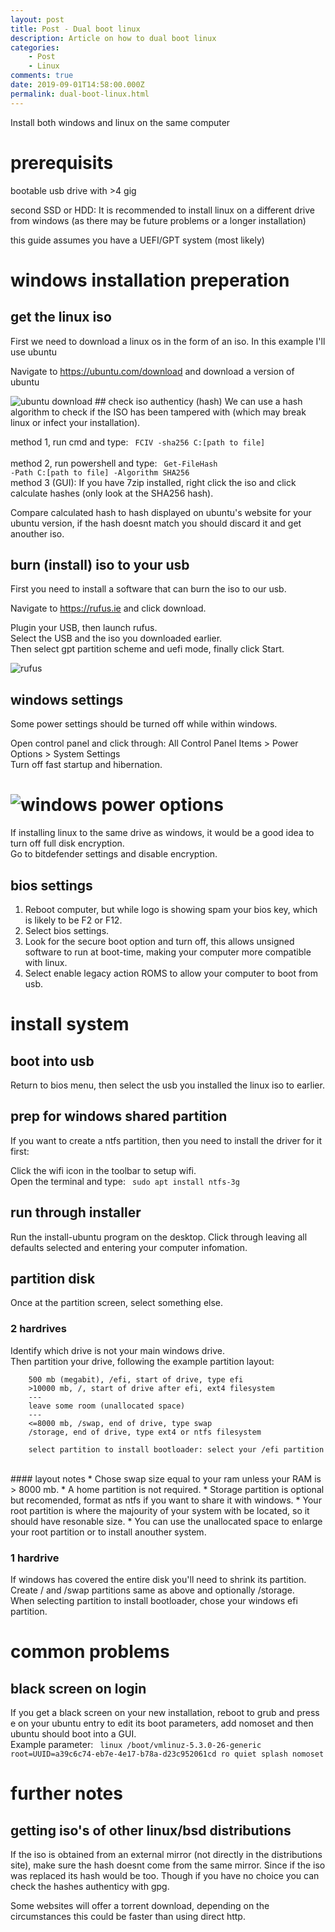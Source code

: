 ```yaml
---
layout: post
title: Post - Dual boot linux
description: Article on how to dual boot linux
categories:
    - Post
    - Linux
comments: true
date: 2019-09-01T14:58:00.000Z
permalink: dual-boot-linux.html
---
```

Install both windows and linux on the same computer

# prerequisits
bootable usb drive with >4 gig

second SSD or HDD: It is recommended to install linux on a different drive from windows
    (as there may be future problems or a longer installation)

this guide assumes you have a UEFI/GPT system (most likely)


# windows installation preperation
## get the linux iso 
First we need to download a linux os in the form of an iso. In this example I'll use ubuntu

Navigate to <a href="https://ubuntu.com/download"> https://ubuntu.com/download</a>
 and download a version of ubuntu 

<img src="/assets/images/posts/dualboot-linux/ubuntu_download.png" alt="ubuntu download" />
## check iso authenticy (hash)
We can use a hash algorithm to check if the ISO has been tampered with (which may break linux or infect your installation).

method 1, run cmd and type: <code> FCIV -sha256 C:\[path to file]  </code> <br /> 
method 2, run powershell and type: <code> Get-FileHash -Path C:\[path to file] -Algorithm SHA256 </code> <br />
method 3 (GUI): If you have 7zip installed, right click the iso and click calculate hashes (only look at the SHA256 hash).

Compare calculated hash to hash displayed on ubuntu's website for your ubuntu version, if the hash doesnt match you should discard it and get anouther iso.

## burn (install) iso to your usb
First you need to install a software that can burn the iso to our usb.

Navigate to <a href="https://rufus.ie">https://rufus.ie</a> and click download.

Plugin your USB, then launch rufus. <br />
Select the USB and the iso you downloaded earlier. <br />
Then select gpt partition scheme and uefi mode, finally click Start.

<img src="/assets/images/posts/dualboot-linux/rufus.png" alt="rufus" /><br />
## windows settings
Some power settings should be turned off while within windows.

Open control panel and click through: All Control Panel Items > Power Options > System Settings <br />
Turn off fast startup and hibernation.
# <img src="/assets/images/posts/dualboot-linux/power_options.png" alt="windows power options" /><br />
If installing linux to the same drive as windows, it would be a good idea to turn off full disk encryption. <br />
Go to bitdefender settings and disable encryption.

## bios settings
1. Reboot computer, but while logo is showing spam your bios key, which is likely to be F2 or F12. 
2. Select bios settings.
3. Look for the secure boot option and turn off, this allows unsigned software to run at boot-time, making your computer more compatible with linux.
4. Select enable legacy action ROMS to allow your computer to boot from usb.

<!-- <img src="/assets/images/posts/dualboot-linux/bios_settings.png" alt="bios settings" /> -->
# install system
## boot into usb
Return to bios menu, then select the usb you installed the linux iso to earlier.
## prep for windows shared partition
If you want to create a ntfs partition, then you need to install the driver for it first:

Click the wifi icon in the toolbar to setup wifi. <br />
Open the terminal and type: <code> sudo apt install ntfs-3g </code>

## run through installer
Run the install-ubuntu program on the desktop.
Click through leaving all defaults selected and entering your computer infomation.

## partition disk
Once at the partition screen, select something else.
### 2 hardrives
Identify which drive is not your main windows drive. <br />
Then partition your drive, following the example partition layout:
```
    500 mb (megabit), /efi, start of drive, type efi
    >10000 mb, /, start of drive after efi, ext4 filesystem
    ---
    leave some room (unallocated space)
    ---
    <=8000 mb, /swap, end of drive, type swap
    /storage, end of drive, type ext4 or ntfs filesystem

    select partition to install bootloader: select your /efi partition
```
<br />
#### layout notes
* Chose swap size equal to your ram unless your RAM is > 8000 mb.
* A home partition is not required.
* Storage partition is optional but recomended, format as ntfs if you want to share it with windows.
* Your root partition is where the majourity of your system with be located, so it should have resonable size.
* You can use the unallocated space to enlarge your root partition or to install anouther system.

### 1 hardrive
If windows has covered the entire disk you'll need to shrink its partition. <br />
Create / and /swap partitions same as above and optionally /storage. <br />
When selecting partition to install bootloader, chose your windows efi partition.

# common problems
## black screen on login
If you get a black screen on your new installation, reboot to grub and press e on your ubuntu entry to edit its boot parameters,
add nomoset and then ubuntu should boot into a GUI. <br />
Example parameter: <code>
linux /boot/vmlinuz-5.3.0-26-generic root=UUID=a39c6c74-eb7e-4e17-b78a-d23c952061cd ro  quiet splash nomoset
</code>

# further notes
## getting iso's of other linux/bsd distributions
If the iso is obtained from an external mirror (not directly in the distributions site), make sure the hash doesnt come from the same mirror. Since if the iso was replaced its hash would be too.
Though if you have no choice you can check the hashes authenticy with gpg.

Some websites will offer a torrent download, depending on the circumstances this could be faster than using direct http.
